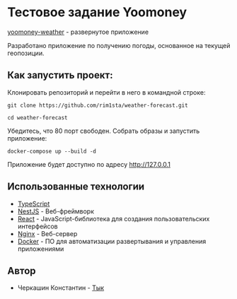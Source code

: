 # Тестовое задание Yoomoney

[yoomoney-weather](https://kostya.yoomoney-test.ru/) - развернутое приложение

Разработано приложение по получению погоды, основанное на текущей геопозиции.

## Как запустить проект:

Клонировать репозиторий и перейти в него в командной строке:

```
git clone https://github.com/rim1sta/weather-forecast.git
```
```
cd weather-forecast
```
Убедитесь, что 80 порт свободен.
Собрать образы и запустить приложение:

```
docker-compose up --build -d
```

Приложение будет доступно по адресу http://127.0.0.1


## Использованные технологии

* [TypeScript](https://www.typescriptlang.org/)
* [NestJS](https://nestjs.com/) - Веб-фреймворк
* [React](https://reactjs.org/) - JavaScript-библиотека для создания пользовательских интерфейсов
* [Nginx](https://nginx.org/ru) - Веб-сервер
* [Docker](https://www.docker.com/) - ПО для автоматизации развертывания и управления приложениями



## Автор
* Черкашин Константин - [Тык](https://t.me/rim1sta)
